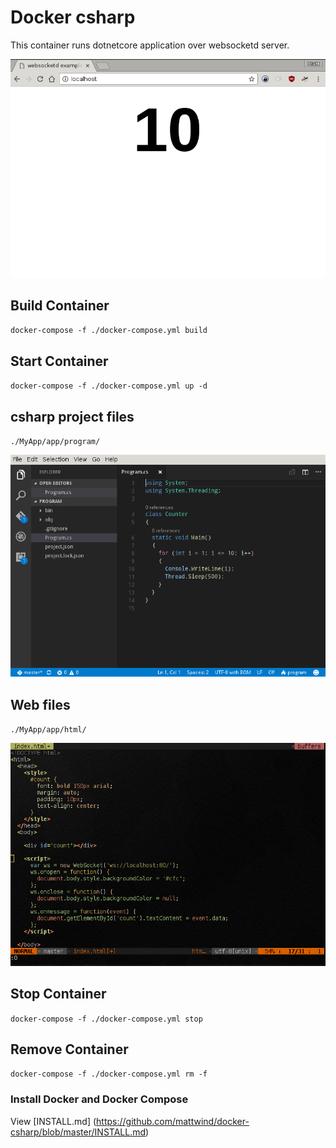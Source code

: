 # Docker csharp

This container runs dotnetcore application over websocketd server.

![demo](https://github.com/mattwind/docker-csharp/blob/master/browser.png "demo")

## Build Container

`docker-compose -f ./docker-compose.yml build`

## Start Container

`docker-compose -f ./docker-compose.yml up -d`

## csharp project files

`./MyApp/app/program/`

![vscode](https://github.com/mattwind/docker-csharp/blob/master/vscode.png "vscode")

## Web files

`./MyApp/app/html/`

![html](https://github.com/mattwind/docker-csharp/blob/master/html.png "html")

## Stop Container

`docker-compose -f ./docker-compose.yml stop`

## Remove Container

`docker-compose -f ./docker-compose.yml rm -f`

### Install Docker and Docker Compose

View [INSTALL.md] (https://github.com/mattwind/docker-csharp/blob/master/INSTALL.md)
